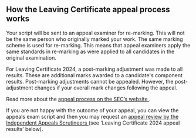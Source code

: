 ##  How the Leaving Certificate appeal process works

Your script will be sent to an appeal examiner for re-marking. This will not
be the same person who originally marked your work. The same marking scheme is
used for re-marking. This means that appeal examiners apply the same standards
in re-marking as were applied to all candidates in the original examination.

For Leaving Certificate 2024, a post-marking adjustment was made to all
results. These are additional marks awarded to a candidate's component
results. Post-marking adjustments cannot be appealed. However, the post-
adjustment changes if your overall mark changes following the appeal.

Read more about the [ appeal process on the SEC’s website
](https://www.examinations.ie/index.php?l=en&mc=ca&sc=gl) .

If you are not happy with the outcome of your appeal, you can view the appeals
exam script and then you may request an [ appeal review by the Independent
Appeals Scrutineers ](https://www.examinations.ie/index.php?l=en&mc=ca&sc=gu)
(see ‘Leaving Certificate 2024 appeal results’ below).
